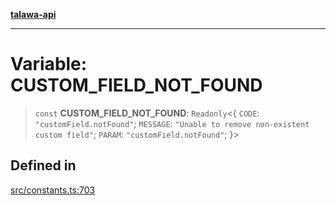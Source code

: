 [**talawa-api**](../../README.md)

***

# Variable: CUSTOM\_FIELD\_NOT\_FOUND

> `const` **CUSTOM\_FIELD\_NOT\_FOUND**: `Readonly`\<\{ `CODE`: `"customField.notFound"`; `MESSAGE`: `"Unable to remove non-existent custom field"`; `PARAM`: `"customField.notFound"`; \}\>

## Defined in

[src/constants.ts:703](https://github.com/Suyash878/talawa-api/blob/095e6964ce2a06c1c30d1acf81b6162203f1db91/src/constants.ts#L703)

